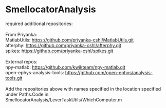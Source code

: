 # SmellocatorAnalysis

required additional repositories: \
\
From Priyanka:\
MatlabUtils: https://github.com/priyanka-cshl/MatlabUtils.git \
afterphy: https://github.com/priyanka-cshl/afterphy.git \
spikes: https://github.com/priyanka-cshl/spikes.git \
\
External repos: \
npy-matlab: https://github.com/kwikteam/npy-matlab.git \
open-ephys-analysis-tools: https://github.com/open-ephys/analysis-tools.git \
\
Add the repositories above with names specified in the location specified under Paths.Code in \
SmellocatorAnalysis/LeverTaskUtils/WhichComputer.m
